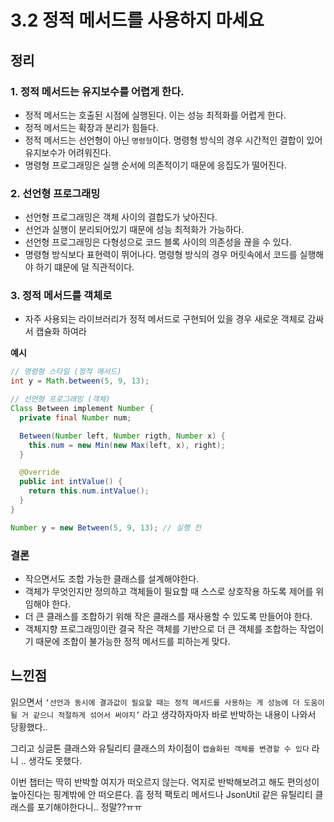 # 3.2 정적 메서드를 사용하지 마세요

## 정리

### 1. 정적 메서드는 유지보수를 어렵게 한다.

- 정적 메서드는 호출된 시점에 실행된다. 이는 성능 최적화를 어렵게 한다.
- 정적 메서드는 확장과 분리가 힘들다.
- 정적 메서드는 선언형이 아닌 `명령형`이다. 명령형 방식의 경우 시간적인 결합이 있어 유지보수가 어려워진다.
- 명령형 프로그래밍은 실행 순서에 의존적이기 때문에 응집도가 떨어진다.

### 2. 선언형 프로그래밍

- 선언형 프로그래밍은 객체 사이의 결합도가 낮아진다.
- 선언과 실행이 분리되어있기 때문에 성능 최적화가 가능하다.
- 선언형 프로그래밍은 다형성으로 코드 블록 사이의 의존성을 끊을 수 있다.
- 명령형 방식보다 표현력이 뛰어나다. 명령형 방식의 경우 머릿속에서 코드를 실행해야 하기 떄문에 덜 직관적이다.

### 3. 정적 메서드를 객체로

- 자주 사용되는 라이브러리가 정적 메서드로 구현되어 있을 경우 새로운 객체로 감싸서 캡슐화 하여라

**예시**

```java
// 명령형 스타일 (정적 메서드)
int y = Math.between(5, 9, 13);

// 선언형 프로그래밍 (객체)
Class Between implement Number {
  private final Number num;

  Between(Number left, Number rigth, Number x) {
    this.num = new Min(new Max(left, x), right);
  } 

  @Override
  public int intValue() {
    return this.num.intValue();
  }
}

Number y = new Between(5, 9, 13); // 실행 전
```

### 결론

- 작으면서도 조합 가능한 클래스를 설계해야한다.
- 객체가 무엇인지만 정의하고 객체들이 필요할 때 스스로 상호작용 하도록 제어를 위임해야 한다.
- 더 큰 클래스를 조합하기 위해 작은 클래스를 재사용할 수 있도록 만들어야 한다.
- 객체지향 프로그래밍이란 결국 작은 객체를 기반으로 더 큰 객체를 조합하는 작업이기 때문에 조합이 불가능한 정적 메서드를 피하는게 맞다.

## 느낀점

읽으면서 `‘선언과 동시에 결과값이 필요할 때는 정적 메서드를 사용하는 게 성능에 더 도움이 될 거 같으니 적절하게 섞어서 써야지’` 라고 생각하자마자 바로 반박하는 내용이 나와서 당황했다..

그리고 싱글톤 클래스와 유틸리티 클래스의 차이점이 `캡슐화된 객체를 변경할 수 있다` 라니 .. 생각도 못했다.

이번 챕터는 딱히 반박할 여지가 떠오르지 않는다. 억지로 반박해보려고 해도 편의성이 높아진다는 핑계밖에 안 떠오른다. 흠 정적 팩토리 메서드나 JsonUtil 같은 유틸리티 클래스를 포기해야한다니.. 정말??ㅠㅠ

